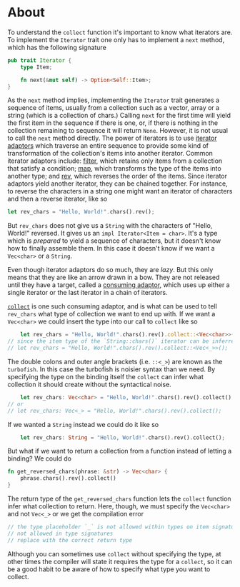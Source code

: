 # About

To understand the `collect` function it's important to know what iterators are. To implement the `Iterator` trait one only has to implement
a `next` method, which has the following signature

```rust
pub trait Iterator {
    type Item;

    fn next(&mut self) -> Option<Self::Item>;
}
```

As the `next` method implies, implementing the `Iterator` trait generates a sequence of items, usually from a collection such as a vector,
array or a string (which is a collection of chars.) Calling `next` for the first time will yield the first item in the sequence if there is
one, or, if there is nothing in the collection remaining to sequence it will return `None`. However, it is not usual to call the `next` method
directly. The power of iterators is to use [iterator adaptors][iterator adaptors] which traverse an entire sequence to provide some kind of
transformation of the collection's items into another iterator. Common iterator adaptors include: [filter][filter], which retains only items from
a collection that satisfy a condition; [map][map], which transforms the type of the items into another type; and [rev][rev], which reverses the
order of the items. Since iterator adaptors yield another iterator, they can be chained together. For instance, to reverse the characters in a
string one might want an iterator of characters and then a reverse iterator, like so

```rust
let rev_chars = "Hello, World!".chars().rev();
```

But `rev_chars` does not give us a `String` with the characters of "Hello, World!" reversed. It gives us an `impl Iterator<Item = char>`. It's a
type which is _prepared_ to yield a sequence of characters, but it doesn't know how to finally assemble them. In this case it doesn't know if we
want a `Vec<char>` or a `String`.

Even though iterator adaptors do so much, they are _lazy_. But this only means that they are like an arrow drawn in a bow. They are not released
until they have a target, called a [consuming adaptor][consuming adaptor], which uses up either a single iterator or the last iterator in a chain
of iterators.

[`collect`][collect] is one such consuming adaptor, and is what can be used to tell `rev_chars` what type of collection we want to end up with. If
we want a `Vec<char>` we could insert the type into our call to `collect` like so

```rust
    let rev_chars = "Hello, World!".chars().rev().collect::<Vec<char>>();
// since the item type of the `String::chars()` iterator can be inferred to be `char`, we can omit that information
// let rev_chars = "Hello, World!".chars().rev().collect::<Vec<_>>();
```

The double colons and outer angle brackets (i.e. `::<_>`) are known as the `turbofish`.
In this case the turbofish is noisier syntax than we need. By specifying the type on the binding itself the `collect` can infer what
collection it should create without the syntactical noise.

```rust
    let rev_chars: Vec<char> = "Hello, World!".chars().rev().collect();
// or
// let rev_chars: Vec<_> = "Hello, World!".chars().rev().collect();
```

If we wanted a `String` instead we could do it like so

```rust
    let rev_chars: String = "Hello, World!".chars().rev().collect();
```

But what if we want to return a collection from a function instead of letting a binding? We could do

```rust
fn get_reversed_chars(phrase: &str) -> Vec<char> {
    phrase.chars().rev().collect()
}
```

The return type of the `get_reversed_chars` function lets the `collect` function infer what collection to return. Here, though, we must specify the
`Vec<char>` and not `Vec<_>` or we get the compilation error

```rust
// the type placeholder `_` is not allowed within types on item signatures
// not allowed in type signatures
// replace with the correct return type
```

Although you can sometimes use `collect` without specifying the type, at other times the compiler will state it requires the type for a `collect`, so it
can be a good habit to be aware of how to specify what type you want to collect.

[iterator adaptors]: https://doc.rust-lang.org/book/ch13-02-iterators.html?highlight=lazy#methods-that-produce-other-iterators
[filter]: https://doc.rust-lang.org/std/iter/trait.Iterator.html#method.filter
[map]: https://doc.rust-lang.org/std/iter/trait.Iterator.html#method.map
[rev]: https://doc.rust-lang.org/std/iter/trait.Iterator.html#method.rev
[consuming adaptor]: https://doc.rust-lang.org/book/ch13-02-iterators.html?highlight=lazy#methods-that-consume-the-iterator
[collect]: https://doc.rust-lang.org/std/iter/trait.Iterator.html#method.collect
